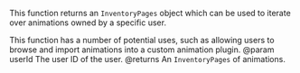 This function returns an `InventoryPages` object which can be used to iterate over animations owned by a specific user.

This function has a number of potential uses, such as allowing users to browse and import animations into a custom animation plugin.
@param userId The user ID of the user.
@returns An `InventoryPages` of animations.